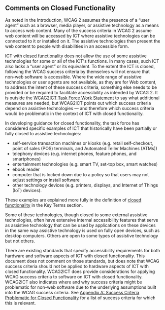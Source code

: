 Comments on Closed Functionality
--------------------------------

As noted in the Introduction, WCAG 2 assumes the presence of a “user agent” such as a browser, media player, or assistive technology as a means to access web content. Many of the success criteria in WCAG 2 assume web content will be accessed by ICT where assistive technologies can be connected to it or installed on it. The assistive technologies then present the web content to people with disabilities in an accessible form. 
  
ICT with [closed functionality](#closed-functionality) does not allow the use of some assistive technologies for some or all of the ICT's functions. In many cases, such ICT also lacks a “user agent” or its equivalent. To the extent the ICT is closed, following the WCAG success criteria by themselves will not ensure that non-web software is accessible. Where the wide range of assistive technologies or user agents are not available, as they are for Web content, to address the intent of these success criteria, something else needs to be provided or be required to facilitate accessibility as intended by WCAG 2. It is outside the [WCAG2ICT Task Force Work Statement](http://www.w3.org/WAI/about/groups/task-forces/wcag2ict/work-statement/) to say what additional measures are needed, but WCAG2ICT points out which success criteria depend on assistive technologies &mdash; and therefore which success criteria would be problematic in the context of ICT with closed functionality.

<div class="example">

In developing guidance for closed functionality, the task force has considered specific examples of ICT that historically have been partially or fully closed to assistive technologies:

* self-service transaction machines or kiosks (e.g. retail self-checkout, point of sales (POS) terminals, and Automated Teller Machines (ATMs))
* telephony devices (e.g. internet phones, feature phones, and smartphones)
* entertainment technologies (e.g. smart TV, set-top box, smart watches)
* ebook reader
* computer that is locked down due to a policy so that users may not adjust settings or install software
* other technology devices (e.g. printers, displays, and Internet of Things (IoT) devices).

These examples are explained more fully in the definition of [closed functionality](#closed-functionality) in the Key Terms section.
</div>

<div class="note">

Some of these technologies, though closed to some external assistive technologies, often have extensive internal accessibility features that serve as assistive technology that can be used by applications on these devices in the same way assistive technology is used on fully open devices, such as desktop computers. Others are open to some types of assistive technology but not others.</div>

There are existing standards that specify accessibility requirements for both hardware and software aspects of ICT with closed functionality. This document does not comment on those standards, but does note that WCAG success criteria should not be applied to hardware aspects of ICT with closed functionality. WCAG2ICT does provide considerations for applying WCAG success criteria to software on ICT with closed functionality. WCAG2ICT also indicates where and why success criteria might be problematic for non-web software due to the underlying assumptions built into the WCAG success criteria. See [Appendix A: Success Criteria Problematic for Closed Functionality](#success-criteria-problematic-for-closed-functionality) for a list of success criteria for which this is relevant.
